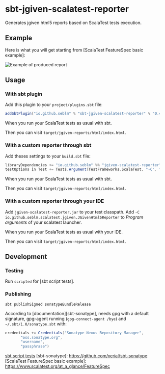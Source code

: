 # sbt-jgiven-scalatest-reporter

Generates jgiven html5 reports based on ScalaTest tests execution.

## Example

Here is what you will get starting from [ScalaTest FeatureSpec basic example]:

![Example of produced report](/../assets/example-screenshot.png?raw=true)

## Usage

### With sbt plugin

Add this plugin to your `project/plugins.sbt` file:

```sbt
addSbtPlugin("io.github.seblm" % "sbt-jgiven-scalatest-reporter" % "0.4-SNAPSHOT")
```

When you run your ScalaTest tests as usual with sbt.

Then you can visit `target/jgiven-reports/html/index.html`.

### With a custom reporter through sbt

Add theses settings to your `build.sbt` file:

```sbt
libraryDependencies += "io.github.seblm" %% "jgiven-scalatest-reporter" % "0.4-SNAPSHOT" % Test,
testOptions in Test += Tests.Argument(TestFrameworks.ScalaTest, "-C", "io.github.seblm.scalatest.jgiven.JGivenHtml5Reporter"),
```

When you run your ScalaTest tests as usual with sbt.

Then you can visit `target/jgiven-reports/html/index.html`.

### With a custom reporter through your IDE

Add `jgiven-scalatest-reporter.jar` to your test classpath. Add
`-C io.github.seblm.scalatest.jgiven.JGivenHtml5Reporter` to _Program arguments_ of your scalatest launcher.

When you run your ScalaTest tests as usual with your IDE.

Then you can visit `target/jgiven-reports/html/index.html`.

## Development

### Testing

Run `scripted` for [sbt script tests].

### Publishing

`sbt publishSigned sonatypeBundleRelease`

According to [documentation][sbt-sonatype], needs gpg with a default signature, gpg-agent running
(`gpg-connect-agent /bye`) and `~/.sbt/1.0/sonatype.sbt` with:

```sbt
credentials += Credentials("Sonatype Nexus Repository Manager",
       "oss.sonatype.org",
       "username",
       "passphrase")
```

[sbt script tests](https://www.scala-sbt.org/1.x/docs/Testing-sbt-plugins.html)
[sbt-sonatype]: https://github.com/xerial/sbt-sonatype
[ScalaTest FeatureSpec basic example]: https://www.scalatest.org/at_a_glance/FeatureSpec
